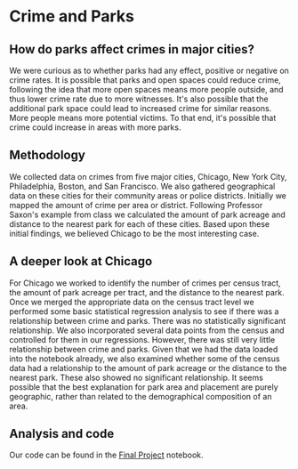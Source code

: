 # Crime and Parks
## How do parks affect crimes in major cities?
We were curious as to whether parks had any effect, positive or negative on
crime rates. It is possible that parks and open spaces could reduce crime,
following the idea that more open spaces means more people outside, and thus
lower crime rate due to more witnesses. It's also possible that the additional
park space could lead to increased crime for similar reasons. More people means
more potential victims. To that end, it's possible that crime could increase in
areas with more parks.
## Methodology
We collected data on crimes from five major cities, Chicago, New York City,
Philadelphia, Boston, and San Francisco. We also gathered geographical data
on these cities for their community areas or police districts. Initially we
mapped the amount of crime per area or district. Following Professor Saxon's
example from class we calculated the amount of park acreage and distance to the
nearest park for each of these cities. Based upon these initial findings, we
believed Chicago to be the most interesting case.
## A deeper look at Chicago
For Chicago we worked to identify the number of crimes per census tract, the
amount of park acreage per tract, and the distance to the nearest park. Once
we merged the appropriate data on the census tract level we performed some
basic statistical regression analysis to see if there was a relationship between
crime and parks. There was no statistically significant relationship. We also
incorporated several data points from the census and controlled for them in our
regressions. However, there was still very little relationship between crime
and parks. Given that we had the data loaded into the notebook already, we also
examined whether some of the census data had a relationship to the amount of
park acreage or the distance to the nearest park. These also showed no
significant relationship. It seems possible that the best explanation for park
area and placement are purely geographic, rather than related to the
demographical composition of an area.
## Analysis and code
Our code can be found in the [Final Project](https://github.com/mrjacobson/ippp-final-project/blob/master/Final%20Project.ipynb) notebook.
